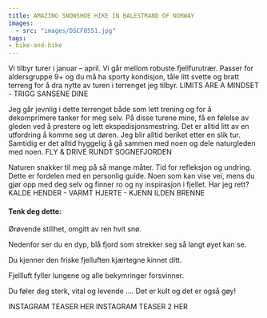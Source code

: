 ```yaml
---
title: AMAZING SNOWSHOE HIKE IN BALESTRAND OF NORWAY
images: 
  - src: "images/DSCF0551.jpg"
tags:
- bike-and-hike
---
```



Vi tilbyr turer i januar – april. Vi går mellom robuste fjellfurutrær. Passer for aldersgruppe 9+ og du må ha sporty kondisjon, tåle litt svette og bratt terreng for å dra nytte av turen i terrenget jeg tilbyr.
L﻿IMITS ARE A MINDSET - TRIGG SANSENE DINE

Jeg går jevnlig i dette terrenget både som lett trening og for å dekomprimere tanker for meg selv. På disse turene mine, få en følelse av gleden ved å prestere og lett ekspedisjonsmestring. Det er alltid litt av en utfordring å komme seg ut døren. Jeg blir alltid beriket etter en slik tur. Samtidig er det alltid hyggelig å gå sammen med noen og dele naturgleden med noen.
FLY & DRIVE RUNDT SOGNEFJORDEN

Naturen snakker til meg på så mange måter. Tid for refleksjon og undring. Dette er fordelen med en personlig guide. Noen som kan vise vei, mens du gjør opp med deg selv og finner ro og ny inspirasjon i fjellet. Har jeg rett?
K﻿ALDE HENDER - VARMT HJERTE - KJENN ILDEN BRENNE

#### Tenk deg dette:

Ørøvende stillhet, omgitt av ren hvit snø.

Nedenfor ser du en dyp, blå fjord som strekker seg så langt øyet kan se.

Du kjenner den friske fjelluften kjærtegne kinnet ditt.

Fjellluft fyller lungene og alle bekymringer forsvinner.

Du føler deg sterk, vital og levende …. Det er kult og det er også gøy!

I﻿NSTAGRAM TEASER HER INSTAGRAM TEASER 2 HER
